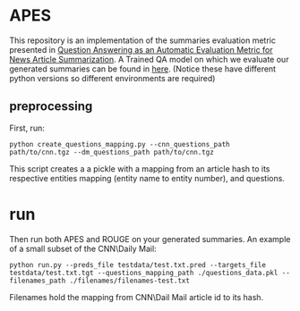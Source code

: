 # APES

This repository is an implementation of the summaries evaluation metric presented in [Question Answering as an Automatic Evaluation Metric for News Article Summarization](https://www.aclweb.org/anthology/N19-1395).
A Trained QA model on which we evaluate our generated summaries can be found in [here](https://github.com/mataney/rc-cnn-dailymail). (Notice these have different python versions so different environments are required) 

## preprocessing

First, run:

`python create_questions_mapping.py --cnn_questions_path path/to/cnn.tgz --dm_questions_path path/to/cnn.tgz`

This script creates a a pickle with a mapping from an article hash to its respective entities mapping (entity name to entity number), and questions.

# run

Then run both APES and ROUGE on your generated summaries. An example of a small subset of the CNN\Daily Mail:

`python run.py --preds_file testdata/test.txt.pred --targets_file testdata/test.txt.tgt --questions_mapping_path ./questions_data.pkl --filenames_path ./filenames/filenames-test.txt`

Filenames hold the mapping from CNN\Dail Mail article id to its hash.
